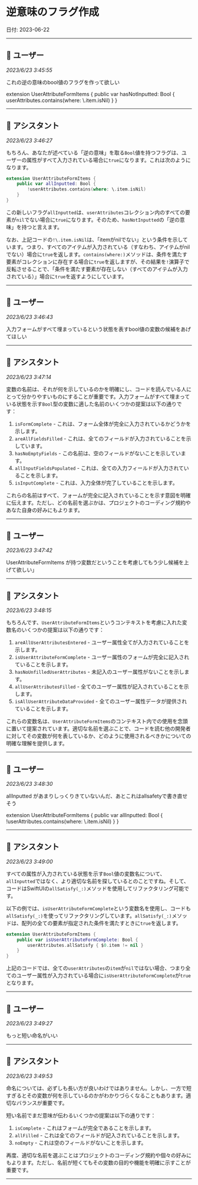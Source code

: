 # 逆意味のフラグ作成

日付: 2023-06-22

---

## 👤 ユーザー
*2023/6/23 3:45:55*

これの逆の意味のbool値のフラグを作って欲しい

extension UserAttributeFormItems {
    public var hasNotInputted: Bool {
        userAttributes.contains(where: \\.item.isNil)
    }
}

---

## 🤖 アシスタント
*2023/6/23 3:46:27*

もちろん、あなたが述べている「逆の意味」を取る`Bool`値を持つフラグは、ユーザーの属性がすべて入力されている場合に`true`になります。これは次のようになります。

```swift
extension UserAttributeFormItems {
    public var allInputted: Bool {
        !userAttributes.contains(where: \.item.isNil)
    }
}
```

この新しいフラグ`allInputted`は、`userAttributes`コレクション内のすべての要素が`nil`でない場合に`true`になります。そのため、`hasNotInputted`の「逆の意味」を持つと言えます。

なお、上記コードの`!\.item.isNil`は、「itemがnilでない」という条件を示しています。つまり、すべてのアイテムが入力されている（すなわち、アイテムがnilでない）場合に`true`を返します。`contains(where:)`メソッドは、条件を満たす要素がコレクションに存在する場合に`true`を返しますが、その結果を`!`演算子で反転させることで、「条件を満たす要素が存在しない（すべてのアイテムが入力されている）」場合に`true`を返すようにしています。

---

## 👤 ユーザー
*2023/6/23 3:46:43*

入力フォームがすべて埋まっているという状態を表すbool値の変数の候補をあげてほしい

---

## 🤖 アシスタント
*2023/6/23 3:47:14*

変数の名前は、それが何を示しているのかを明確にし、コードを読んでいる人にとって分かりやすいものにすることが重要です。入力フォームがすべて埋まっている状態を示す`Bool`型の変数に適した名前のいくつかの提案は以下の通りです：

1. `isFormComplete` - これは、フォーム全体が完全に入力されているかどうかを示します。
2. `areAllFieldsFilled` - これは、全てのフィールドが入力されていることを示しています。
3. `hasNoEmptyFields` - この名前は、空のフィールドがないことを示しています。
4. `allInputFieldsPopulated` - これは、全ての入力フィールドが入力されていることを示します。
5. `isInputComplete` - これは、入力全体が完了していることを示します。

これらの名前はすべて、フォームが完全に記入されていることを示す意図を明確に伝えます。ただし、どの名前を選ぶかは、プロジェクトのコーディング規約やあなた自身の好みにもよります。

---

## 👤 ユーザー
*2023/6/23 3:47:42*

UserAttributeFormItems が持つ変数だということを考慮してもう少し候補を上げて欲しい」

---

## 🤖 アシスタント
*2023/6/23 3:48:15*

もちろんです、`UserAttributeFormItems`というコンテキストを考慮に入れた変数名のいくつかの提案は以下の通りです：

1. `areAllUserAttributesEntered` - ユーザー属性全てが入力されていることを示します。
2. `isUserAttributeFormComplete` - ユーザー属性のフォームが完全に記入されていることを示します。
3. `hasNoUnfilledUserAttributes` - 未記入のユーザー属性がないことを示します。
4. `allUserAttributesFilled` - 全てのユーザー属性が記入されていることを示します。
5. `isAllUserAttributeDataProvided` - 全てのユーザー属性データが提供されていることを示します。

これらの変数名は、`UserAttributeFormItems`のコンテキスト内での使用を念頭に置いて提案されています。適切な名前を選ぶことで、コードを読む他の開発者に対してその変数が何を表しているか、どのように使用されるべきかについての明確な理解を提供します。

---

## 👤 ユーザー
*2023/6/23 3:48:30*

allInputted があまりしっくりきていないんだ、あとこれはallsafetyで書き直せそう

extension UserAttributeFormItems {
    public var allInputted: Bool {
        !userAttributes.contains(where: \\.item.isNil)
    }
}

---

## 🤖 アシスタント
*2023/6/23 3:49:00*

すべての属性が入力されている状態を示す`Bool`値の変数名について、`allInputted`ではなく、より適切な名前を探しているとのことですね。そして、コードはSwiftUIの`allSatisfy(_:)`メソッドを使用してリファクタリング可能です。

以下の例では、`isUserAttributeFormComplete`という変数名を使用し、コードも`allSatisfy(_:)`を使ってリファクタリングしています。`allSatisfy(_:)`メソッドは、配列の全ての要素が指定された条件を満たすときに`true`を返します。

```swift
extension UserAttributeFormItems {
    public var isUserAttributeFormComplete: Bool {
        userAttributes.allSatisfy { $0.item != nil }
    }
}
```

上記のコードでは、全ての`userAttributes`の`item`が`nil`ではない場合、つまり全てのユーザー属性が入力されている場合に`isUserAttributeFormComplete`が`true`となります。

---

## 👤 ユーザー
*2023/6/23 3:49:27*

もっと短い命名がいい

---

## 🤖 アシスタント
*2023/6/23 3:49:53*

命名については、必ずしも長い方が良いわけではありません。しかし、一方で短すぎるとその変数が何を示しているのかがわかりづらくなることもあります。適切なバランスが重要です。

短い名前でまだ意味が伝わるいくつかの提案は以下の通りです：

1. `isComplete` - これはフォームが完全であることを示します。
2. `allFilled` - これは全てのフィールドが記入されていることを示します。
3. `noEmpty` - これは空のフィールドがないことを示します。

再度、適切な名前を選ぶことはプロジェクトのコーディング規約や個々の好みにもよります。ただし、名前が短くてもその変数の目的や機能を明確に示すことが重要です。

---
